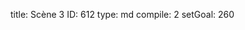 title:          Scène 3
ID:             612
type:           md
compile:        2
setGoal:        260


